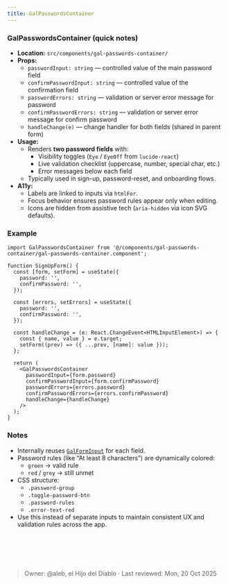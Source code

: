 ```yaml
---
title: GalPasswordsContainer
---
```


### GalPasswordsContainer (quick notes)
- **Location:** `src/components/gal-passwords-container/`
- **Props:**
  - `passwordInput: string` — controlled value of the main password field
  - `confirmPasswordInput: string` — controlled value of the confirmation field
  - `passwordErrors: string` — validation or server error message for password
  - `confirmPasswordErrors: string` — validation or server error message for confirm password
  - `handleChange(e)` — change handler for both fields (shared in parent form)
- **Usage:**
  - Renders **two password fields** with:
    - Visibility toggles (`Eye` / `EyeOff` from `lucide-react`)
    - Live validation checklist (uppercase, number, special char, etc.)
    - Error messages below each field
  - Typically used in sign-up, password-reset, and onboarding flows.
- **A11y:**
  - Labels are linked to inputs via `htmlFor`.
  - Focus behavior ensures password rules appear only when editing.
  - Icons are hidden from assistive tech (`aria-hidden` via icon SVG defaults).

### Example
```tsx
import GalPasswordsContainer from '@/components/gal-passwords-container/gal-passwords-container.component';

function SignUpForm() {
  const [form, setForm] = useState({
    password: '',
    confirmPassword: '',
  });

  const [errors, setErrors] = useState({
    password: '',
    confirmPassword: '',
  });

  const handleChange = (e: React.ChangeEvent<HTMLInputElement>) => {
    const { name, value } = e.target;
    setForm((prev) => ({ ...prev, [name]: value }));
  };

  return (
    <GalPasswordsContainer
      passwordInput={form.password}
      confirmPasswordInput={form.confirmPassword}
      passwordErrors={errors.password}
      confirmPasswordErrors={errors.confirmPassword}
      handleChange={handleChange}
    />
  );
}
```


### Notes
- Internally reuses [`GalFormInput`](form-input.md) for each field.
- Password rules (like “At least 8 characters”) are dynamically colored:
    - `green` → valid rule
    - `red` / `grey` → still unmet
- CSS structure:
    - `.password-group`
    - `.toggle-password-btn`
    - `.password-rules`
    - `.error-text-red`
- Use this instead of separate inputs to maintain consistent UX and validation rules across the app.

<br></br>
<br></br>
> Owner: @aleb, el Hijo del Diablo · Last reviewed: Mon, 20 Oct 2025
